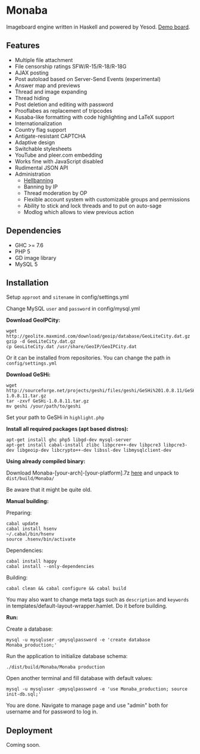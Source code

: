 Monaba
======

Imageboard engine written in Haskell and powered by Yesod. [Demo board](http://haibane.ru).

Features
------
* Multiple file attachment
* File censorship ratings SFW/R-15/R-18/R-18G
* AJAX posting
* Post autoload based on Server-Send Events (experimental)
* Answer map and previews
* Thread and image expanding
* Thread hiding
* Post deletion and editing with password
* Prooflabes as replacement of tripcodes
* Kusaba-like formatting with code highlighting and LaTeX support
* Internationalization
* Country flag support
* Antigate-resistant CAPTCHA
* Adaptive design
* Switchable stylesheets
* YouTube and pleer.com embedding
* Works fine with JavaScript disabled
* Rudimental JSON API
* Administration
    - [Hellbanning](http://en.wikipedia.org/wiki/Hellbanning)
    - Banning by IP
    - Thread moderation by OP
    - Flexible account system with customizable groups and permissions
    - Ability to stick and lock threads and to put on auto-sage
    - Modlog which allows to view previous action

Dependencies
------
* GHC >= 7.6
* PHP 5
* GD image library
* MySQL 5

Installation
------
Setup `approot` and `sitename` in config/settings.yml

Change MySQL `user` and `password` in config/mysql.yml

**Download GeoIPCity:**

    wget http://geolite.maxmind.com/download/geoip/database/GeoLiteCity.dat.gz
    gzip -d GeoLiteCity.dat.gz
    cp GeoLiteCity.dat /usr/share/GeoIP/GeoIPCity.dat

Or it can be installed from repositories. You can change the path in `config/settings.yml`

**Download GeSHi:**

    wget http://sourceforge.net/projects/geshi/files/geshi/GeSHi%201.0.8.11/GeSHi-1.0.8.11.tar.gz
    tar -zxvf GeSHi-1.0.8.11.tar.gz
    mv geshi /your/path/to/geshi

Set your path to GeSHi in `highlight.php`

**Install all required packages (apt based distros):**

    apt-get install ghc php5 libgd-dev mysql-server
    apt-get install cabal-install zlibc libpcre++-dev libpcre3 libpcre3-dev libgeoip-dev libcrypto++-dev libssl-dev libmysqlclient-dev

**Using already compiled binary:**

Download Monaba-[your-arch]-[your-platform].7z [here](https://github.com/ahushh/Monaba/releases) and unpack to `dist/build/Monaba/`

Be aware that it might be quite old.

**Manual building:**

Preparing:

    cabal update
    cabal install hsenv
    ~/.cabal/bin/hsenv
    source .hsenv/bin/activate

Dependencies:

    cabal install happy
    cabal install --only-dependencies

Building:

    cabal clean && cabal configure && cabal build

You may also want to change meta tags such as `description` and `keywords` in templates/default-layout-wrapper.hamlet. Do it before building.

**Run:**

Create a database:

    mysql -u mysqluser -pmysqlpassword -e 'create database Monaba_production;'

Run the application to initialize database schema:

    ./dist/build/Monaba/Monaba production

Open another terminal and fill database with default values:

    mysql -u mysqluser -pmysqlpassword -e 'use Monaba_production; source init-db.sql;'

You are done. Navigate to manage page and use "admin" both for username and for password to log in.

Deployment
------

Coming soon.
